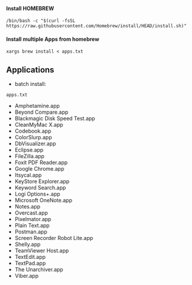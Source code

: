 #### Install HOMEBREW
```
/bin/bash -c "$(curl -fsSL https://raw.githubusercontent.com/Homebrew/install/HEAD/install.sh)"
```
#### Install multiple Apps from homebrew
```
xargs brew install < apps.txt
```

## Applications
- batch install:
```
apps.txt
```
- Amphetamine.app
- Beyond Compare.app
- Blackmagic Disk Speed Test.app
- CleanMyMac X.app
- Codebook.app
- ColorSlurp.app
- DbVisualizer.app
- Eclipse.app
- FileZilla.app
- Foxit PDF Reader.app
- Google Chrome.app
- Itsycal.app
- KeyStore Explorer.app
- Keyword Search.app
- Logi Options+.app
- Microsoft OneNote.app
- Notes.app
- Overcast.app
- Pixelmator.app
- Plain Text.app
- Postman.app
- Screen Recorder Robot Lite.app
- Shelly.app
- TeamViewer Host.app
- TextEdit.app
- TextPad.app
- The Unarchiver.app
- Viber.app
